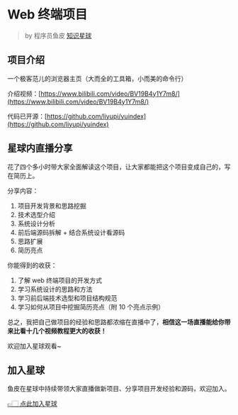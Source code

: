 # Web 终端项目

> by 程序员鱼皮 [知识星球](https://yupi.icu)

## 项目介绍

一个极客范儿的浏览器主页（大而全的工具箱，小而美的命令行）

介绍视频：[https://www.bilibili.com/video/BV19B4y1Y7m8/](https://www.bilibili.com/video/BV19B4y1Y7m8/)

代码已开源：[https://github.com/liyupi/yuindex](https://github.com/liyupi/yuindex)

## 星球内直播分享

花了四个多小时带大家全面解读这个项目，让大家都能把这个项目变成自己的，写在简历上。

分享内容：

1. 项目开发背景和思路挖掘
2. 技术选型介绍
3. 系统设计分析
4. 前后端源码拆解 + 结合系统设计看源码
5. 思路扩展
6. 简历亮点

你能得到的收获：

1. 了解 web 终端项目的开发方式
2. 学习系统设计的思路和方法
3. 学习前后端技术选型和项目结构规范
4. 学习如何从项目中挖掘简历亮点（附 10 个亮点示例）

总之，我把自己做项目的经验和思路都浓缩在直播中了，**相信这一场直播能给你带来比看十几个视频教程更大的收获！**

欢迎加入星球观看~

## 加入星球

鱼皮在星球中持续带领大家直播做新项目、分享项目开发经验和源码，欢迎加入。

[👉🏻 点此加入星球](/加入星球.md)


